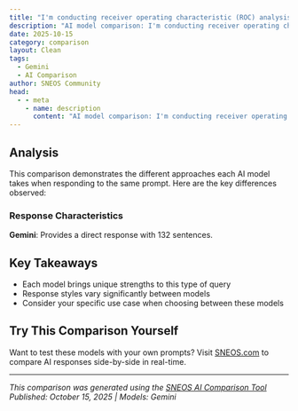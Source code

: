 ```yaml
---
title: "I'm conducting receiver operating characteristic (ROC) analysis for diagnostic accuracy. Help me: 1) Create ROC curve plotting sensitivity vs 1-specificity"
description: "AI model comparison: I'm conducting receiver operating characteristic (ROC) analysis for diagnostic accuracy. Help me: 1)..."
date: 2025-10-15
category: comparison
layout: Clean
tags:
  - Gemini
  - AI Comparison
author: SNEOS Community
head:
  - - meta
    - name: description
      content: "AI model comparison: I'm conducting receiver operating characteristic (ROC) analysis for diagnostic accuracy. Help me: 1) Create ROC curve pl..."
---
```


<ChatComparison
  title="I'm conducting receiver operating characteristic (ROC) analysis for diagnostic accuracy. Help me: 1) Create ROC curve plotting sensitivity vs 1-specificity"
  prompt="I'm conducting receiver operating characteristic (ROC) analysis for diagnostic accuracy. Help me: 1) Create ROC curve plotting sensitivity vs 1-specificity"
  :responses='{"Gemini": "ROC (Receiver Operating Characteristic) analysis is a powerful tool for evaluating the performance of a diagnostic test across all possible cut-off points. The ROC curve plots the True Positive Rate (Sensitivity) against the False Positive Rate (1-Specificity) at various threshold settings.\n\nLet\u0027s break down how to create an ROC curve, focusing on the concepts and providing a practical example using Python, which is a common and versatile choice for this kind of analysis.\n\n---\n\n## 1. Understanding the Core Concepts\n\nBefore plotting, it\u0027s crucial to understand the metrics involved:\n\n*   **True Positives (TP):** Diseased individuals correctly identified as diseased.\n*   **False Positives (FP):** Non-diseased individuals incorrectly identified as diseased.\n*   **True Negatives (TN):** Non-diseased individuals correctly identified as non-diseased.\n*   **False Negatives (FN):** Diseased individuals incorrectly identified as non-diseased.\n\nFrom these, we derive:\n\n*   **Sensitivity (True Positive Rate, TPR):** The proportion of actual positive cases that are correctly identified.\n    *   \u0060Sensitivity = TP / (TP \u002B FN)\u0060\n*   **Specificity (True Negative Rate, TNR):** The proportion of actual negative cases that are correctly identified.\n    *   \u0060Specificity = TN / (TN \u002B FP)\u0060\n*   **1 - Specificity (False Positive Rate, FPR):** The proportion of actual negative cases that are incorrectly identified as positive. This is what you plot on the X-axis.\n    *   \u00601 - Specificity = FP / (TN \u002B FP)\u0060\n\nThe ROC curve is generated by varying the diagnostic test\u0027s threshold (or cut-off score) and calculating the Sensitivity and 1-Specificity for each threshold.\n\n---\n\n## 2. Data Requirements for ROC Analysis\n\nYou need two main pieces of information for each participant:\n\n1.  **\u0060y_true\u0060 (Ground Truth / Actual Diagnosis):** A binary variable indicating the true disease status (e.g., \u00600\u0060 for non-diseased, \u00601\u0060 for diseased).\n2.  **\u0060y_scores\u0060 (Test Scores / Predicted Probabilities):** A continuous or ordinal variable representing the output of your diagnostic test (e.g., a risk score, a probability of disease, a biomarker level). Higher scores should generally indicate a higher likelihood of disease.\n\n---\n\n## 3. Creating an ROC Curve with Python\n\nPython, with libraries like \u0060scikit-learn\u0060 and \u0060matplotlib\u0060, is excellent for ROC analysis.\n\n**Installation (if you haven\u0027t already):**\n\n\u0060\u0060\u0060bash\npip install numpy pandas matplotlib scikit-learn\n\u0060\u0060\u0060\n\n**Python Code Example:**\n\n\u0060\u0060\u0060python\nimport numpy as np\nimport pandas as pd\nimport matplotlib.pyplot as plt\nfrom sklearn.metrics import roc_curve, roc_auc_score\n\n# --- 1. Prepare Sample Data ---\n# In a real scenario, you would load your data from a CSV, database, etc.\n# y_true: Actual diagnosis (0 = no disease, 1 = disease)\n# y_scores: Output of your diagnostic test (e.g., probability of disease)\n#           Higher scores should correspond to a higher likelihood of disease.\n\n# Example: Imagine a test with scores for 20 patients.\n# 10 are actually diseased (y_true=1), 10 are not (y_true=0).\ny_true = np.array([0, 0, 0, 0, 0, 0, 0, 0, 0, 0,  # 10 actual negatives\n                   1, 1, 1, 1, 1, 1, 1, 1, 1, 1]) # 10 actual positives\n\n# Corresponding test scores. Scores for negatives tend to be lower,\n# scores for positives tend to be higher, but there\u0027s overlap.\ny_scores = np.array([0.1, 0.2, 0.15, 0.3, 0.25, 0.4, 0.35, 0.5, 0.45, 0.6, # Scores for negatives\n                     0.55, 0.65, 0.7, 0.6, 0.75, 0.8, 0.85, 0.9, 0.95, 0.99]) # Scores for positives\n\n# For a good ROC curve, you generally need enough data points and some separation\n# between the scores of the two classes.\n\n# --- 2. Calculate ROC Curve Metrics ---\n# The roc_curve function from sklearn.metrics calculates FPR, TPR, and thresholds\n# for various cut-off points.\nfpr, tpr, thresholds = roc_curve(y_true, y_scores)\n\n# fpr: False Positive Rate (1 - Specificity) - X-axis values\n# tpr: True Positive Rate (Sensitivity) - Y-axis values\n# thresholds: The corresponding thresholds for the scores at which FPR and TPR were calculated.\n\n# --- 3. Calculate Area Under the Curve (AUC) ---\n# AUC quantifies the overall diagnostic accuracy. A value of 1 indicates a perfect test,\n# 0.5 indicates a test no better than random chance.\nroc_auc = roc_auc_score(y_true, y_scores)\n\nprint(f\u0022Area Under the Curve (AUC): {roc_auc:.2f}\u0022)\n\n# --- 4. Plot the ROC Curve ---\nplt.figure(figsize=(8, 6))\nplt.plot(fpr, tpr, color=\u0027darkorange\u0027, lw=2, label=f\u0027ROC curve (AUC = {roc_auc:.2f})\u0027)\nplt.plot([0, 1], [0, 1], color=\u0027navy\u0027, lw=2, linestyle=\u0027--\u0027, label=\u0027Random Classifier (AUC = 0.5)\u0027)\n\nplt.xlim([0.0, 1.0])\nplt.ylim([0.0, 1.05])\nplt.xlabel(\u0027False Positive Rate (1 - Specificity)\u0027)\nplt.ylabel(\u0027True Positive Rate (Sensitivity)\u0027)\nplt.title(\u0027Receiver Operating Characteristic (ROC) Curve\u0027)\nplt.legend(loc=\u0027lower right\u0027)\nplt.grid(True)\nplt.show()\n\n# --- Optional: Find an \u0022Optimal\u0022 Cut-off Point ---\n# There are several methods to find an optimal cut-off point.\n# One common method is Youden\u0027s J statistic: J = Sensitivity \u002B Specificity - 1\n# This maximizes the difference between TPR and FPR.\nyouden_j = tpr - fpr\noptimal_idx = np.argmax(youden_j)\noptimal_threshold = thresholds[optimal_idx]\noptimal_fpr = fpr[optimal_idx]\noptimal_tpr = tpr[optimal_idx]\n\nprint(f\u0022\\n--- Optimal Cut-off (Youden\u0027s J) ---\u0022)\nprint(f\u0022Optimal Threshold: {optimal_threshold:.2f}\u0022)\nprint(f\u0022Sensitivity (TPR) at optimal threshold: {optimal_tpr:.2f}\u0022)\nprint(f\u00221-Specificity (FPR) at optimal threshold: {optimal_fpr:.2f}\u0022)\nprint(f\u0022Specificity at optimal threshold: {(1 - optimal_fpr):.2f}\u0022)\n\u0060\u0060\u0060\n\n---\n\n## 4. Interpreting the ROC Curve and AUC\n\n*   **The Curve Itself:**\n    *   A curve that bends sharply towards the top-left corner indicates a highly accurate test.\n    *   The closer the curve is to the diagonal line (the \u0022random classifier\u0022), the less accurate the test.\n    *   The diagonal line represents a test that performs no better than chance (e.g., flipping a coin).\n\n*   **Area Under the Curve (AUC):**\n    *   **AUC = 1.0:** Perfect discrimination (the test perfectly distinguishes between diseased and non-diseased).\n    *   **0.90 - 1.00:** Excellent discrimination.\n    *   **0.80 - 0.90:** Good discrimination.\n    *   **0.70 - 0.80:** Fair discrimination.\n    *   **0.60 - 0.70:** Poor discrimination.\n    *   **0.50 - 0.60:** Fail (no better than random chance).\n    *   **AUC \u003C 0.50:** Worse than random (this usually indicates an issue with the test score direction, e.g., lower scores indicate higher disease probability when the model assumes higher scores do).\n\nThe AUC can be interpreted as the probability that a randomly chosen diseased individual will have a higher test score than a randomly chosen non-diseased individual.\n\n---\n\n## 5. Next Steps and Considerations\n\n*   **Your Data:** Replace the sample \u0060y_true\u0060 and \u0060y_scores\u0060 with your actual diagnostic data. Ensure your \u0060y_scores\u0060 are continuous or ordinal and that higher scores mean higher disease probability (or adjust your \u0060roc_curve\u0060 input if not).\n*   **Multiple Tests:** You can plot multiple ROC curves on the same graph to compare the diagnostic accuracy of different tests.\n*   **Confidence Intervals:** For more robust analysis, especially when comparing tests, you might want to calculate confidence intervals for the AUC. This usually requires bootstrapping.\n*   **Optimal Cut-off:** While Youden\u0027s J is common, other methods exist (e.g., point closest to (0,1) on the curve, or choosing a threshold based on specific clinical needs for sensitivity or specificity).\n*   **Software Alternatives:** If you\u0027re not using Python, statistical software like R (with packages like \u0060pROC\u0060 or \u0060ROCR\u0060), SPSS, SAS, or dedicated medical statistics software can also generate ROC curves.\n\nBy following these steps, you\u0027ll be able to create meaningful ROC curves and interpret your diagnostic test\u0027s performance effectively."}' published-date="{DateTime.UtcNow:HH:mm}"
/>

## Analysis

This comparison demonstrates the different approaches each AI model takes when responding to the same prompt. Here are the key differences observed:

### Response Characteristics

**Gemini**: Provides a direct response with 132 sentences. 

## Key Takeaways

- Each model brings unique strengths to this type of query
- Response styles vary significantly between models
- Consider your specific use case when choosing between these models

## Try This Comparison Yourself

Want to test these models with your own prompts? Visit [SNEOS.com](https://sneos.com) to compare AI responses side-by-side in real-time.

---

*This comparison was generated using the [SNEOS AI Comparison Tool](https://sneos.com)*
*Published: October 15, 2025 | Models: Gemini*
